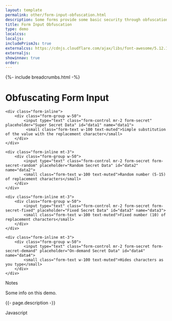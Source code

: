 ```yaml
---
layout: template
permalink: other/form-input-obfuscation.html
description: Some forms provide some basic security through obfuscation, essentially preventing prying eyes from seeing your input. This is most commonly used on social security number inputs, but it can be used for anything. This demo provides four methods for obfuscation, by changing the input values to asterisk's, though it could be any character you choose. 
title: Form Input Obfuscation
type: demo
localcss: 
localjs:
includePrismJs: true
externalcss: https://cdnjs.cloudflare.com/ajax/libs/font-awesome/5.12.1/css/all.min.css
externaljs:  
showinnav: true
order: 
---
```


{%- include breadcrumbs.html -%}

<style>

</style>

<div class="container">
	<h1 class="display-5">Obfuscating Form Input</h1>

	<div class="form-inline">
		<div class="form-group w-50">
			<input type="text" class="form-control mr-2 form-secret" placeholder="Super Secret Data" id="data1" name="data1">
			 <small class="form-text w-100 text-muted">Simple substitution of the value with the replacement character</small>
		</div>
	</div>

	<div class="form-inline mt-3">
		<div class="form-group w-50">
			<input type="text" class="form-control mr-2 form-secret form-secret-random" placeholder="Random Secret Data" id="data2" name="data2">
			<small class="form-text w-100 text-muted">Random number (5-15) of replacement characters</small>
		</div>
	</div>

	<div class="form-inline mt-3">
		<div class="form-group w-50">
			<input type="text" class="form-control mr-2 form-secret form-secret-fixed" placeholder="Fixed Secret Data" id="data3" name="data3">
			<small class="form-text w-100 text-muted">Fixed number (10) of replacement characters</small>
		</div>
	</div>
	
	<div class="form-inline mt-3">
		<div class="form-group w-50">
			<input type="text" class="form-control mr-2 form-secret form-secret-demand" placeholder="On-demand Secret Data" id="data4" name="data4">
			<small class="form-text w-100 text-muted">Hides characters as you type</small>
		</div>
	</div>	
</div>

<script id="prism-source">
    window.addEventListener( 'DOMContentLoaded', function() {
        ( function( $ ) {

		
			$( '.form-secret' ).on( { 
				keydown: function( e ) {
					// if we're not allowing spaces
					if ( e.which === 32 ) return false;					
				},
				input: function( e ) {
					var $t = $( this ),
						demand = $t.hasClass( 'form-secret-demand' ),
						$n = $t.next( 'input:hidden' ),
						$indicator = $t.siblings( '.far' ),
						str = '',
						val = '',
						oe = e.originalEvent;

					if( $t.val().length ) {
						if( demand ) {
							val = $n.val();
							
							if( 'insertText' === oe.inputType ) { 
								// typing
								val += oe.data;
								$n.val( val );
								for( var i = 0; i < $t.val().length; i++ ) {
									str += '*';
								}
								$t.val( str );
							} else if( 'deleteContentBackward' === oe.inputType ) {
								// deleting
								val = val.substring( 0, val.length - 1 );
								$n.val( val );
							} else if( 'insertFromPaste' === oe.inputType ) {
								// pasting
								return false;
							}
							
							$indicator.removeClass( 'fa-eye' ).addClass( 'fa-eye-slash' );
						} else {
							$n.val( $t.val() );
						}
					} else {
						$n.val( '' );
						$indicator.removeClass( 'fa-eye-slash' ).addClass( 'fa-eye' );
					}					
				},
				paste: function( e ) {},
				blur: function() {
					var $t = $( this ),
						random = $t.hasClass( 'form-secret-random' ),
						fixed = $t.hasClass( 'form-secret-fixed' ),
						demand = $t.hasClass( 'form-secret-demand' ),
						$n = $t.next( 'input:hidden' ),
						$indicator = $t.siblings( '.far' ),
						str = '';
				
					if( $t.val().length ) {
						
						if( random ) {
							var random = Math.floor( Math.random() * ( 15 - 5 + 1 ) + 5 );
							for( var i = 0; i < random; i++ ) {
								str += '*';
							}	
						} else if ( fixed ) {
							for( var i = 0; i < 10; i++ ) {
								str += '*';
							}		
						} else {
							for( var i = 0; i < $t.val().length; i++ ) {
								str += '*';
							}
						}
						$t.val( str );
						$indicator.removeClass( 'fa-eye' ).addClass( 'fa-eye-slash' );
					}					
				},
				focus: function() {
					var $t = $( this ),
						$indicator = $t.siblings( '.far' ),
						demand = $t.hasClass( 'form-secret-demand' ),
						$n = $t.next( 'input:hidden' );
				
					if( !demand ) {
						$t.val( $n.val() );
						$indicator.removeClass( 'fa-eye-slash' ).addClass( 'fa-eye' );			
					}					
				},
				paste: function() {
					var text = e.originalEvent.clipboardData.getData( 'text' ).trim(),
						$t = $( this ),
						$n = $t.next( 'input:hidden' );

					if( text.length ) {
						setTimeout( function() { 
							$n.val( $t.val() );
						}, 100 );
					} else {
						// don't allow pasting of empty spaces
						return false;
					}
				}
			} )
			.each( function() {
				var $t = $( this );
				$t.after( '<input type="hidden" /><i class="far fa-eye btn-status cur-pointer"></i>' );
			} );

			$( '.btn-status' ).on( {
				mousedown: function( e ) {
					var $t = $( this ),
						$input = $t.siblings(' .form-secret' ),
						$n = $t.prev( 'input:hidden' );

					if( $input.val().trim().length ) {
						$input.val( $n.val() );
					}

					$t.removeClass( 'fa-eye-slash' ).addClass( 'fa-eye' );	
				},
				mouseup: function() {
					var $t = $( this ),
						$input = $t.siblings(' .form-secret' ),
						$n = $t.prev( 'input:hidden' ),
						str = '',
						random = $input.hasClass( 'form-secret-random' ),
						fixed = $input.hasClass( 'form-secret-fixed' ),
						demand = $input.hasClass( 'form-secret-demand' );

					if( random ) {
						var random = Math.floor( Math.random() * ( 15 - 5 + 1 ) + 5 );
						for( var i = 0; i < random; i++ ) {
							str += '*';
						}	
					} else if ( fixed ) {
						for( var i = 0; i < 10; i++ ) {
							str += '*';
						}		
					} else {
						for( var i = 0; i < $n.val().length; i++ ) {
							str += '*';
						}
					}
					$input.val( str );
					$t.removeClass( 'fa-eye' ).addClass( 'fa-eye-slash' );
				}
			} );
			
        } )( jQuery );
    } );
</script>


<div aria-multiselectable="true" class="accordion indicator-plus accordion-white mb-3 mt-3" id="accordion-4" role="tabpanel">
	<div class="card">
		<div aria-expanded="false" class="card-header collapsed" data-target="#accordion-4-collapse-3" data-toggle="collapse" id="accordion-4-card-3" role="tab">
			<a class="card-title" data-controls="accordion-4-collapse-3">Notes</a>
		</div>
		<div aria-labelledby="accordion-4-card-3" class="collapse show" id="accordion-4-collapse-3" role="tabpanel">
			<div class="card-body">
				<p>Some info on this demo.</p>
				<p>{{- page.description -}}</p>
			</div>
		</div>
	</div>
	<div class="card">
		<div aria-expanded="false" class="card-header collapsed" data-target="#accordion-4-collapse-2" data-toggle="collapse" id="accordion-4-card-2" role="tab">
			<a class="card-title" data-controls="accordion-4-collapse-2">Javascript</a>
		</div>
		<div aria-labelledby="accordion-4-card-2" class="collapse" id="accordion-4-collapse-2" role="tabpanel">
			<div class="card-body">
				<div class="row">
					<div class="col">
						<pre id="script-output"></pre>
					</div>
				</div>
			</div>
		</div>
	</div>	
</div>
